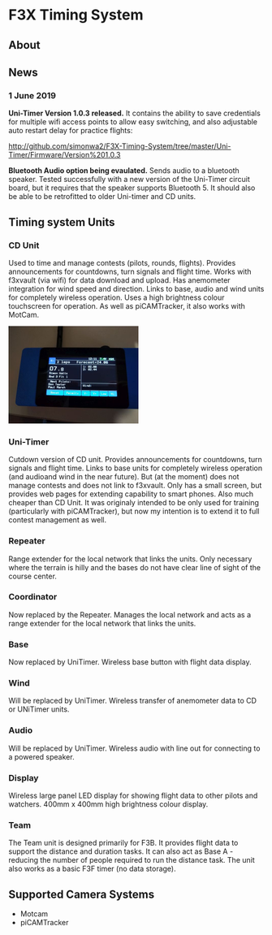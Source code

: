# F3X Timing System

## About

## News

### 1 June 2019
**Uni-Timer Version 1.0.3 released.**  It contains the ability to save credentials for multiple wifi access points to allow easy switching, and also adjustable auto restart delay for practice flights:

http://github.com/simonwa2/F3X-Timing-System/tree/master/Uni-Timer/Firmware/Version%201.0.3

**Bluetooth Audio option being evaulated.**  Sends audio to a bluetooth speaker.  Tested successfully with a new version of the Uni-Timer circuit board, but it requires that the speaker supports Bluetooth 5.  It should also be able to be retrofitted to older Uni-timer and CD units.   

## Timing system Units

### CD Unit
Used to time and manage contests (pilots, rounds, flights). 
Provides announcements for countdowns, turn signals and flight time. 
Works with f3xvault (via wifi) for data download and upload.  Has
anemometer integration for wind speed and direction. Links to base,
audio and wind units for completely wireless operation.  Uses a high
brightness colour touchscreen for operation.  As well as piCAMTracker,
it also works with MotCam.

<img src="https://github.com/simonwa2/F3X-Timing-System/blob/master/images/CD_unit_small.jpg" width="256" title="CD Unit">

### Uni-Timer
Cutdown version of CD unit.  Provides announcements for
countdowns, turn signals and flight time.  Links to base units for
completely wireless operation (and audioand wind in the near future). 
But (at the moment) does not manage contests and does not link to
f3xvault.  Only has a small screen, but provides web pages for extending
capability to smart phones.  Also much cheaper than CD Unit.  It was
originaly intended to be only used for training (particularly with
piCAMTracker), but now my intention is to extend it to full contest
management as well.
### Repeater
Range extender for the local network that links the units.  Only necessary where the terrain is hilly and the bases do not have clear line of sight of the course center.
### Coordinator
Now replaced by the Repeater.  Manages the local  network and acts as a range extender for the local network that links the units. 
### Base
Now replaced by UniTimer. Wireless base button with flight data display.
### Wind
Will be replaced by UniTimer. Wireless transfer of anemometer data to CD or UNiTimer units.
### Audio
Will be replaced by UniTimer.  Wireless audio with line out for connecting to a powered speaker.
### Display
Wireless large panel LED display for showing flight data to other pilots and watchers. 400mm x 400mm high brightness colour display.
### Team
The Team unit is designed primarily for F3B.  It provides flight data to support the distance and duration tasks. It can also act as Base A - reducing the number of people required to run the distance task.  The unit also works as a basic F3F timer (no data storage).

## Supported Camera Systems

* Motcam
* piCAMTracker
